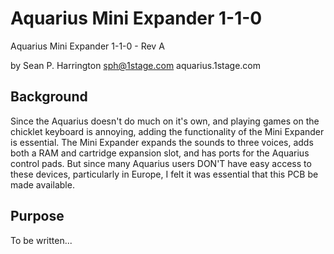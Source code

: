 # Aquarius Mini Expander 1-1-0
Aquarius Mini Expander 1-1-0 - Rev A
 
by Sean P. Harrington
sph@1stage.com
aquarius.1stage.com
 
## Background
Since the Aquarius doesn't do much on it's own, and playing games on the chicklet keyboard is annoying, adding the functionality of the Mini Expander is essential. The Mini Expander expands the sounds to three voices, adds both a RAM and cartridge expansion slot, and has ports for the Aquarius control pads. But since many Aquarius users DON'T have easy access to these devices, particularly in Europe, I felt it was essential that this PCB be made available. 

## Purpose
To be written...
